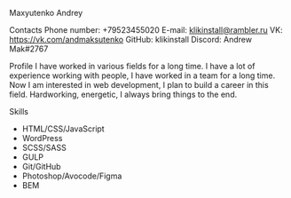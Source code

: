Maxyutenko Andrey

Contacts
Phone number: +79523455020
E-mail: klikinstall@rambler.ru
VK: https://vk.com/andmaksutenko
GitHub: klikinstall
Discord: Andrew Mak#2767

Profile
I have worked in various fields for a long time. I have a lot of experience working with people, I have worked in a team for a long time. Now I am interested in web development, I plan to build a career in this field. Hardworking, energetic, I always bring things to the end.

Skills
- HTML/CSS/JavaScript
- WordPress
- SCSS/SASS
- GULP
- Git/GitHub
- Photoshop/Avocode/Figma
- BEM
